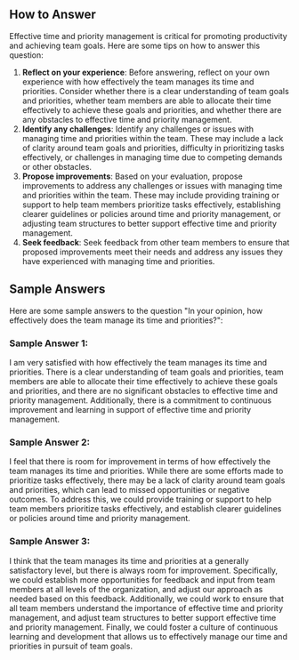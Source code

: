 

How to Answer
-------------

Effective time and priority management is critical for promoting productivity and achieving team goals. Here are some tips on how to answer this question:

1. **Reflect on your experience**: Before answering, reflect on your own experience with how effectively the team manages its time and priorities. Consider whether there is a clear understanding of team goals and priorities, whether team members are able to allocate their time effectively to achieve these goals and priorities, and whether there are any obstacles to effective time and priority management.
2. **Identify any challenges**: Identify any challenges or issues with managing time and priorities within the team. These may include a lack of clarity around team goals and priorities, difficulty in prioritizing tasks effectively, or challenges in managing time due to competing demands or other obstacles.
3. **Propose improvements**: Based on your evaluation, propose improvements to address any challenges or issues with managing time and priorities within the team. These may include providing training or support to help team members prioritize tasks effectively, establishing clearer guidelines or policies around time and priority management, or adjusting team structures to better support effective time and priority management.
4. **Seek feedback**: Seek feedback from other team members to ensure that proposed improvements meet their needs and address any issues they have experienced with managing time and priorities.

Sample Answers
--------------

Here are some sample answers to the question "In your opinion, how effectively does the team manage its time and priorities?":

### Sample Answer 1:

I am very satisfied with how effectively the team manages its time and priorities. There is a clear understanding of team goals and priorities, team members are able to allocate their time effectively to achieve these goals and priorities, and there are no significant obstacles to effective time and priority management. Additionally, there is a commitment to continuous improvement and learning in support of effective time and priority management.

### Sample Answer 2:

I feel that there is room for improvement in terms of how effectively the team manages its time and priorities. While there are some efforts made to prioritize tasks effectively, there may be a lack of clarity around team goals and priorities, which can lead to missed opportunities or negative outcomes. To address this, we could provide training or support to help team members prioritize tasks effectively, and establish clearer guidelines or policies around time and priority management.

### Sample Answer 3:

I think that the team manages its time and priorities at a generally satisfactory level, but there is always room for improvement. Specifically, we could establish more opportunities for feedback and input from team members at all levels of the organization, and adjust our approach as needed based on this feedback. Additionally, we could work to ensure that all team members understand the importance of effective time and priority management, and adjust team structures to better support effective time and priority management. Finally, we could foster a culture of continuous learning and development that allows us to effectively manage our time and priorities in pursuit of team goals.
